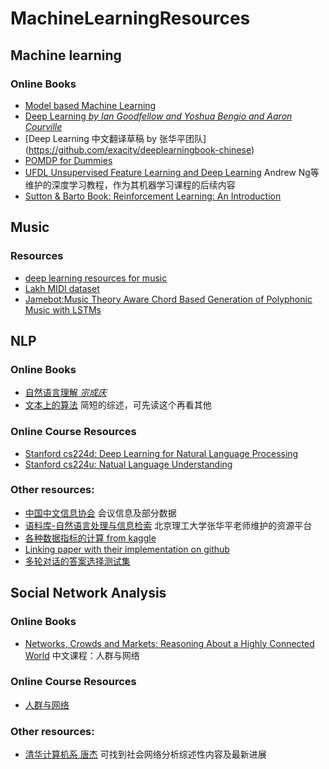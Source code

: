 # MachineLearningResources
## Machine learning
### Online Books 
- [Model based Machine Learning](http://mbmlbook.com/toc.html)
- [Deep Learning *by Ian Goodfellow and Yoshua Bengio and Aaron Courville*](https://www.deeplearningbook.org/)
- [Deep Learning 中文翻译草稿 by 张华平团队] (https://github.com/exacity/deeplearningbook-chinese)
- [POMDP for Dummies](http://www.pomdp.org/tutorial/)
- [UFDL Unsupervised Feature Learning and Deep Learning](http://deeplearning.stanford.edu/wiki/index.php/UFLDL_Tutorial) Andrew Ng等维护的深度学习教程，作为其机器学习课程的后续内容
- [Sutton & Barto Book: Reinforcement Learning: An Introduction](https://webdocs.cs.ualberta.ca/~sutton/book/the-book.html)

## Music
### Resources
- [deep learning resources for music](https://github.com/ybayle/awesome-deep-learning-music)
- [Lakh MIDI dataset](http://colinraffel.com/projects/lmd/)
- [Jamebot:Music Theory Aware Chord Based Generation of Polyphonic Music with LSTMs](https://github.com/brunnergino/JamBot)

## NLP
### Online Books
- [自然语言理解 *宗成庆*](http://www.nlpr.ia.ac.cn/cip/ZongReportandLecture/ReportandLectureIndex.htm)
- [文本上的算法](https://github.com/yanxionglu/text_pdf) 简短的综述，可先读这个再看其他

### Online Course Resources
- [Stanford cs224d: Deep Learning for Natural Language Processing](http://cs224d.stanford.edu/syllabus.html)
- [Stanford cs224u: Natual Language Understanding](http://web.stanford.edu/class/cs224u/)

### Other resources:
- [中国中文信息协会](http://www.cipsc.org.cn/) 会议信息及部分数据
- [语料库-自然语言处理与信息检索](http://www.nlpir.org/?action-category-catid-28) 北京理工大学张华平老师维护的资源平台
- [各种数据指标的计算 from kaggle](https://www.kaggle.com/wiki/Metrics)
- [Linking paper with their implementation on github](http://www.gitxiv.com/)
- [多轮对话的答案选择测试集](https://github.com/MarkWuNLP/MultiTurnResponseSelection)

## Social Network Analysis
### Online Books
- [Networks, Crowds and Markets: Reasoning About a Highly Connected World](http://www.cs.cornell.edu/home/kleinber/networks-book/) 中文课程：人群与网络

### Online Course Resources
- [人群与网络](http://www.chinesemooc.org/mooc/4406)

### Other resources:
- [清华计算机系 唐杰](http://keg.cs.tsinghua.edu.cn/jietang/) 可找到社会网络分析综述性内容及最新进展

